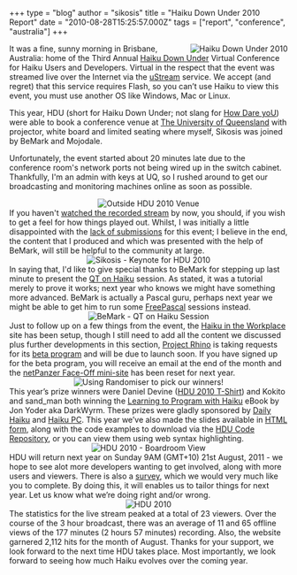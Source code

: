 +++
type = "blog"
author = "sikosis"
title = "Haiku Down Under 2010 Report"
date = "2010-08-28T15:25:57.000Z"
tags = ["report", "conference", "australia"]
+++

<img src="http://blog.sikosis.com/images/logo_hdu-2010.png" alt="Haiku Down Under 2010" border="0" align="right" />It was a fine, sunny morning in Brisbane, Australia: home of the Third Annual <a href="http://haikudownunder.com/">Haiku Down Under</a> Virtual Conference for Haiku Users and Developers. Virtual in the respect that the event was streamed live over the Internet via the <a href="http://www.ustream.tv/channel/haiku-down-under-2010">uStream</a> service. We accept (and regret) that this service requires Flash, so you can’t use Haiku to view this event, you must use another OS like Windows, Mac or Linux.

This year, HDU (short for Haiku Down Under; not slang for <a href="http://www.urbandictionary.com/define.php?term=hdu" target="_blank">How Dare yoU</a>) were able to book a conference venue at <a href="http://uq.edu.au/" target="_blank">The University of Queensland</a> with projector, white board and limited seating where myself, Sikosis was joined by BeMark and Mojodale.
<!--break-->
Unfortunately, the event started about 20 minutes late due to the conference room's network ports not being wired up in the switch cabinet. Thankfully, I'm an admin with keys at UQ, so I rushed around to get our broadcasting  and monitoring machines online as soon as possible.

<div align="center"><img src="http://haikudownunder.com/gallery/photo.php?8&size&450" alt="Outside HDU 2010 Venue" border="0" align="center" /></div>
If you haven't <a href="http://www.ustream.tv/recorded/9072876" target="_blank">watched the recorded stream</a> by now, you should, if you wish to get a feel for how things played out. Whilst, I was initially a little disappointed with the <a href="http://www.freelists.org/post/haiku/Haiku-Down-Under-2010-Call-for-Submissions" target="_blank">lack of submissions</a> for this event; I believe in the end, the content that I produced and which was presented with the help of BeMark, will still be helpful to the community at large.

<div align="center"><img src="http://haikudownunder.com/gallery/photo.php?12&size&450" alt="Sikosis - Keynote for HDU 2010" border="0" align="center" /></div>
In saying that, I'd like to give special thanks to BeMark for stepping up last minute to present the <a href="http://qt-haiku.ru/" target="_blank">QT on Haiku</a> session. As stated, it was a tutorial merely to prove it works; next year who knows we might have something more advanced. BeMark is actually a Pascal guru, perhaps next year we might be able to get him to run some <a href="http://wiki.freepascal.org/Haiku_specific_Release_Engineering" target="_blank">FreePascal</a> sessions instead.

<div align="center"><img src="http://haikudownunder.com/gallery/photo.php?10&size&450" alt="BeMark - QT on Haiku Session" border="0" align="center" /></div>
Just to follow up on a few things from the event, the <a href="http://workplace.haikupc.com/" target="_blank">Haiku in the Workplace</a> site has been setup, though I still need to add all the content we discussed plus further developments in this section, <a href="http://rhino.haikupc.com/" target="_blank">Project Rhino</a> is taking requests for its <a href="http://rhino.haikupc.com/index.php?Beta" target="_blank">beta program</a> and will be due to launch soon. If you have signed up for the beta program, you will receive an email at the end of the month and the <a href="http://panzer.haikudownunder.com/" target="_blank">netPanzer Face-Off mini-site</a> has been reset for next year.

<div align="center"><img src="http://haikudownunder.com/gallery/photo.php?18&size&450" alt="Using Randomiser to pick our winners!" border="0" align="center" /></div>
This year’s prize winners were Daniel Devine (<a href="http://www.cafepress.com.au/HDU.458186498" target="_blank">HDU 2010 T-Shirt</a>) and Kokito and sand_man both winning the <a href="http://www.lulu.com/product/file-download/learning-to-program-with-haiku/11914308" target="_blank">Learning to Program with Haiku</a> eBook by Jon Yoder aka DarkWyrm. These prizes were gladly sponsored by <a href="http://dailyhaiku.net/" target="_blank">Daily Haiku</a> and <a href="http://haikupc.com/" target="_blank">Haiku PC</a>. This year we’ve also made the slides available in <a href="http://haikudownunder.com/slides/2010/HDU2010-Slides.html" target="_blank">HTML form</a>, along with the code examples to download via the <a href="http://haikudownunder.com/code/2010/" target="_blank">HDU Code Repository</a>, or you can view them using web syntax highlighting.

<div align="center"><img src="http://haikudownunder.com/gallery/photo.php?16&size&450" alt="HDU 2010 - Boardroom View" border="0" align="center" /></div>
HDU will return next year on Sunday 9AM (GMT+10) 21st August, 2011 - we hope to see alot more developers wanting to get involved, along with more users and viewers. There is also a <a href="http://www.survs.com/survey/36HKO75NMJ" target="_blank">survey</a>, which we would very much like you to complete. By doing this, it will enables us to tailor things for next year. Let us know what we’re doing right and/or wrong.

<div align="center"><img src="http://haikudownunder.com/gallery/photo.php?15&size&450" alt="HDU 2010" border="0" align="center" /></div>
The statistics for the live stream peaked at a total of 23 viewers. Over the course of the 3 hour broadcast, there was an average of 11 and 65 offline views of the 177 minutes (2 hours 57 minutes) recording. Also, the website garnered 2,112 hits for the month of August. Thanks for your support, we look forward to the next time HDU takes place. Most importantly, we look forward to seeing how much Haiku evolves over the coming year.